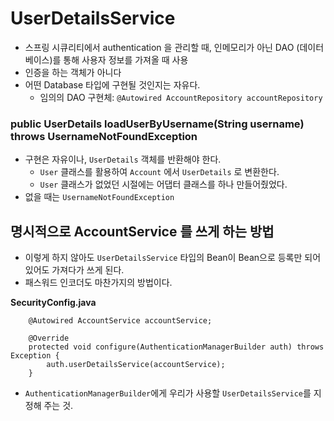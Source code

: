 # UserDetailsService

- 스프링 시큐리티에서 authentication 을 관리할 때, 인메모리가 아닌 DAO (데이터베이스)를 통해 사용자 정보를 가져올 때 사용
- 인증을 하는 객체가 아니다
- 어떤 Database 타입에 구현될 것인지는 자유다.
  - 임의의 DAO 구현체: `@Autowired AccountRepository accountRepository`

### public UserDetails loadUserByUsername(String username) throws UsernameNotFoundException
- 구현은 자유이나, `UserDetails` 객체를 반환해야 한다.
  - `User` 클래스를 활용하여 `Account` 에서 `UserDetails` 로 변환한다.
  - `User` 클래스가 없었던 시절에는 어댑터 클래스를 하나 만들어줬었다.
- 없을 때는 `UsernameNotFoundException`

## 명시적으로 AccountService 를 쓰게 하는 방법

- 이렇게 하지 않아도 `UserDetailsService` 타입의 Bean이 Bean으로 등록만 되어있어도 가져다가 쓰게 된다.
- 패스워드 인코더도 마찬가지의 방법이다.

**SecurityConfig.java**
```
    @Autowired AccountService accountService;

    @Override 
    protected void configure(AuthenticationManagerBuilder auth) throws Exception {
        auth.userDetailsService(accountService);
    }
```
- `AuthenticationManagerBuilder`에게 우리가 사용할 `UserDetailsService`를 지정해 주는 것.